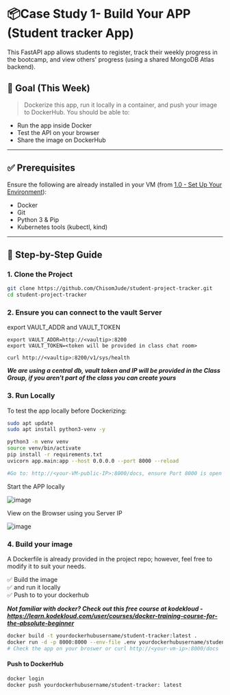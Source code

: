 # 📦Case Study 1- Build Your APP (Student tracker App)

This FastAPI app allows students to register, track their weekly progress in the bootcamp, and view others' progress (using a shared MongoDB Atlas backend).

## 🚀 Goal (This Week)
> Dockerize this app, run it locally in a container, and push your image to DockerHub. You should be able to:
- Run the app inside Docker
- Test the API on your browser
- Share the image on DockerHub

---

## ✅ Prerequisites

Ensure the following are already installed in your VM (from [1.0 - Set Up Your Environment](https://github.com/ChisomJude/Hands-on-Devops-CloudNative/tree/master/1.0%20Setup%20your%20Enviroment)):

- Docker  
- Git  
- Python 3 & Pip  
- Kubernetes tools (kubectl, kind)  
  

---

## 🧪 Step-by-Step Guide

### 1. Clone the Project

```bash
git clone https://github.com/ChisomJude/student-project-tracker.git
cd student-project-tracker
```

### 2. Ensure you can connect to the vault Server
export VAULT_ADDR and VAULT_TOKEN

```
export VAULT_ADDR=http://<vaultip>:8200
export VAULT_TOKEN=<token will be provided in class chat room>

curl http://<vaultip>:8200/v1/sys/health
```

***We are using a central db, vault token and IP  will be provided in the Class Group, if you aren't part of the class you can create yours***


### 3. Run Locally 
To test the app locally before Dockerizing:

```bash
sudo apt update
sudo apt install python3-venv -y

python3 -m venv venv
source venv/bin/activate
pip install -r requirements.txt
uvicorn app.main:app --host 0.0.0.0 --port 8000 --reload

#Go to: http://<your-VM-public-IP>:8000/docs, ensure Port 8000 is open in the network security group, and confirm this works
```
Start the APP locally

![image](https://github.com/user-attachments/assets/aed139e7-9fb2-42a5-a456-1bdd7fd59fc0)


View on the Browser using you Server IP

![image](https://github.com/user-attachments/assets/2cf8a0e7-9cc7-4d0c-8cc2-db6013c55324)


### 4. Build your image
A Dockerfile is already provided in the project repo; however, feel free to modify it to suit your needs.

✅ Build the image 
<br>✅ and run it locally<br>
✅ Push to to your dockerhub 

***Not familiar with docker? Check out this free course at kodekloud - https://learn.kodekloud.com/user/courses/docker-training-course-for-the-absolute-beginner***

```bash
docker build -t yourdockerhubusername/student-tracker:latest .
docker run -d -p 8000:8000 --env-file .env yourdockerhubusername/student-tracker:latest
# Check the app on your broswer or curl http://<your-vm-ip>:8000/docs
```
#### Push to DockerHub

```bash
docker login
docker push yourdockerhubusername/student-tracker: latest
```






